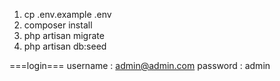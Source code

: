 1. cp .env.example .env
2. composer install
3. php artisan migrate
4. php artisan db:seed

===login===
username : admin@admin.com
password : admin
